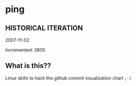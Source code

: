 # ping

## HISTORICAL ITERATION
2007-11-02

Incremented: 3805

## What is this?? 
Linux skills to hack the github commit visualization chart `;-)`
